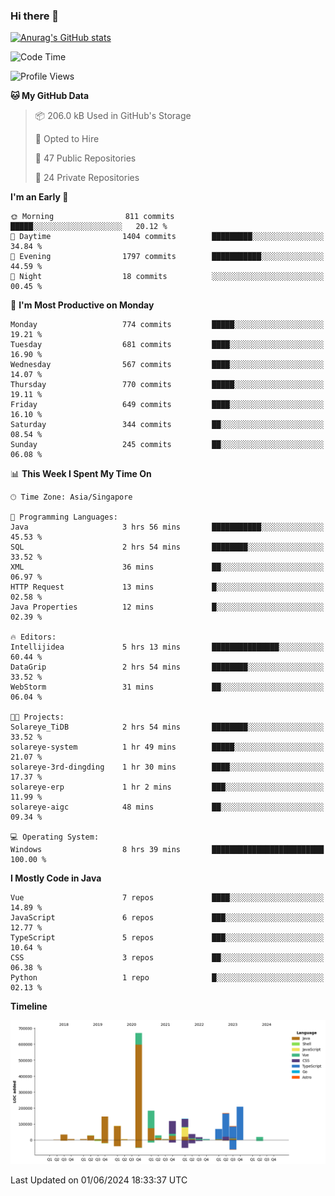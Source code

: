 ### Hi there 👋

[![Anurag's GitHub stats](https://github-readme-stats.vercel.app/api?username=xiumu2017&show_icons=true&theme=radical)](https://github.com/anuraghazra/github-readme-stats)

<!--
**xiumu2017/xiumu2017** is a ✨ _special_ ✨ repository because its `README.md` (this file) appears on your GitHub profile.

Here are some ideas to get you started:

- 🔭 I’m currently working on ...
- 🌱 I’m currently learning ...
- 👯 I’m looking to collaborate on ...
- 🤔 I’m looking for help with ...
- 💬 Ask me about ...
- 📫 How to reach me: ...
- 😄 Pronouns: ...
- ⚡ Fun fact: ...
-->

<!--START_SECTION:waka-->
![Code Time](http://img.shields.io/badge/Code%20Time-2%2C135%20hrs%2058%20mins-blue)

![Profile Views](http://img.shields.io/badge/Profile%20Views-0-blue)

**🐱 My GitHub Data** 

> 📦 206.0 kB Used in GitHub's Storage 
 > 
> 💼 Opted to Hire
 > 
> 📜 47 Public Repositories 
 > 
> 🔑 24 Private Repositories 
 > 
**I'm an Early 🐤** 

```text
🌞 Morning                811 commits         █████░░░░░░░░░░░░░░░░░░░░   20.12 % 
🌆 Daytime                1404 commits        █████████░░░░░░░░░░░░░░░░   34.84 % 
🌃 Evening                1797 commits        ███████████░░░░░░░░░░░░░░   44.59 % 
🌙 Night                  18 commits          ░░░░░░░░░░░░░░░░░░░░░░░░░   00.45 % 
```
📅 **I'm Most Productive on Monday** 

```text
Monday                   774 commits         █████░░░░░░░░░░░░░░░░░░░░   19.21 % 
Tuesday                  681 commits         ████░░░░░░░░░░░░░░░░░░░░░   16.90 % 
Wednesday                567 commits         ████░░░░░░░░░░░░░░░░░░░░░   14.07 % 
Thursday                 770 commits         █████░░░░░░░░░░░░░░░░░░░░   19.11 % 
Friday                   649 commits         ████░░░░░░░░░░░░░░░░░░░░░   16.10 % 
Saturday                 344 commits         ██░░░░░░░░░░░░░░░░░░░░░░░   08.54 % 
Sunday                   245 commits         ██░░░░░░░░░░░░░░░░░░░░░░░   06.08 % 
```


📊 **This Week I Spent My Time On** 

```text
🕑︎ Time Zone: Asia/Singapore

💬 Programming Languages: 
Java                     3 hrs 56 mins       ███████████░░░░░░░░░░░░░░   45.53 % 
SQL                      2 hrs 54 mins       ████████░░░░░░░░░░░░░░░░░   33.52 % 
XML                      36 mins             ██░░░░░░░░░░░░░░░░░░░░░░░   06.97 % 
HTTP Request             13 mins             █░░░░░░░░░░░░░░░░░░░░░░░░   02.58 % 
Java Properties          12 mins             █░░░░░░░░░░░░░░░░░░░░░░░░   02.39 % 

🔥 Editors: 
Intellijidea             5 hrs 13 mins       ███████████████░░░░░░░░░░   60.44 % 
DataGrip                 2 hrs 54 mins       ████████░░░░░░░░░░░░░░░░░   33.52 % 
WebStorm                 31 mins             ██░░░░░░░░░░░░░░░░░░░░░░░   06.04 % 

🐱‍💻 Projects: 
Solareye_TiDB            2 hrs 54 mins       ████████░░░░░░░░░░░░░░░░░   33.52 % 
solareye-system          1 hr 49 mins        █████░░░░░░░░░░░░░░░░░░░░   21.07 % 
solareye-3rd-dingding    1 hr 30 mins        ████░░░░░░░░░░░░░░░░░░░░░   17.37 % 
solareye-erp             1 hr 2 mins         ███░░░░░░░░░░░░░░░░░░░░░░   11.99 % 
solareye-aigc            48 mins             ██░░░░░░░░░░░░░░░░░░░░░░░   09.34 % 

💻 Operating System: 
Windows                  8 hrs 39 mins       █████████████████████████   100.00 % 
```

**I Mostly Code in Java** 

```text
Vue                      7 repos             ████░░░░░░░░░░░░░░░░░░░░░   14.89 % 
JavaScript               6 repos             ███░░░░░░░░░░░░░░░░░░░░░░   12.77 % 
TypeScript               5 repos             ███░░░░░░░░░░░░░░░░░░░░░░   10.64 % 
CSS                      3 repos             ██░░░░░░░░░░░░░░░░░░░░░░░   06.38 % 
Python                   1 repo              █░░░░░░░░░░░░░░░░░░░░░░░░   02.13 % 
```



**Timeline**

![Lines of Code chart](https://raw.githubusercontent.com/xiumu2017/xiumu2017/main/assets/bar_graph.png)


 Last Updated on 01/06/2024 18:33:37 UTC
<!--END_SECTION:waka-->

